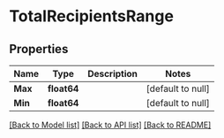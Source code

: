 # TotalRecipientsRange

## Properties
Name | Type | Description | Notes
------------ | ------------- | ------------- | -------------
**Max** | **float64** |  | [default to null]
**Min** | **float64** |  | [default to null]

[[Back to Model list]](../README.md#documentation-for-models) [[Back to API list]](../README.md#documentation-for-api-endpoints) [[Back to README]](../README.md)

